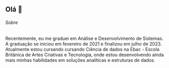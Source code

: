 ## Olá 👋

###### Sobre
Recentemente, eu me graduei em Análise e Desenvolvimento de Sistemas.  A graduação se iniciou em fevereiro de 2021 e finalizou em julho de 2023.  Atualmente estou cursando cursando Ciência de dados na Ebac - Escola Britânica de Artes Criativas e Tecnologia, onde estou desenvolvendo ainda mais minhas habilidades em soluções analíticas e estruturas de dados.  

